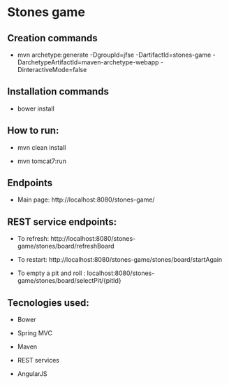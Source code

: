 # Stones game

## Creation commands

* mvn archetype:generate -DgroupId=jfse -DartifactId=stones-game -DarchetypeArtifactId=maven-archetype-webapp -DinteractiveMode=false

## Installation commands

* bower install

## How to run:

* mvn clean install

* mvn tomcat7:run

## Endpoints

* Main page: http://localhost:8080/stones-game/

## REST service endpoints:

* To refresh: http://localhost:8080/stones-game/stones/board/refreshBoard

* To restart: http://localhost:8080/stones-game/stones/board/startAgain

* To empty a pit and roll : localhost:8080/stones-game/stones/board/selectPit/{pitId}

## Tecnologies used:

* Bower

* Spring MVC

* Maven

* REST services

* AngularJS